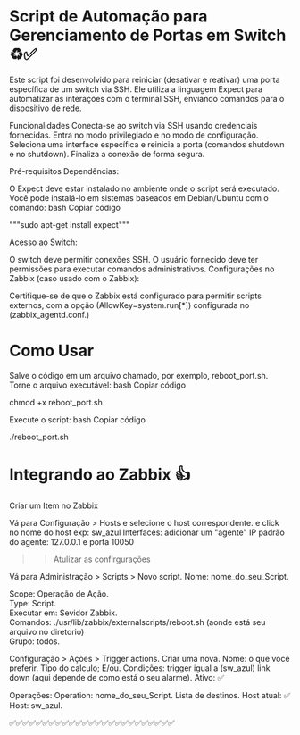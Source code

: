 # Script de Automação para Gerenciamento de Portas em Switch ♻️✅
Este script foi desenvolvido para reiniciar (desativar e reativar) uma porta específica de um switch via SSH. Ele utiliza a linguagem Expect para automatizar as interações com o terminal SSH, enviando comandos para o dispositivo de rede.

Funcionalidades
Conecta-se ao switch via SSH usando credenciais fornecidas.
Entra no modo privilegiado e no modo de configuração.
Seleciona uma interface específica e reinicia a porta (comandos shutdown e no shutdown).
Finaliza a conexão de forma segura.

Pré-requisitos
Dependências:

O Expect deve estar instalado no ambiente onde o script será executado. Você pode instalá-lo em sistemas baseados em Debian/Ubuntu com o comando:
bash
Copiar código

"""sudo apt-get install expect"""

Acesso ao Switch:

O switch deve permitir conexões SSH.
O usuário fornecido deve ter permissões para executar comandos administrativos.
Configurações no Zabbix (caso usado com o Zabbix):

Certifique-se de que o Zabbix está configurado para permitir scripts externos, com a opção (AllowKey=system.run[*]) configurada no (zabbix_agentd.conf.)

# Como Usar
Salve o código em um arquivo chamado, por exemplo, reboot_port.sh.
Torne o arquivo executável:
bash
Copiar código

chmod +x reboot_port.sh

Execute o script: 
bash
Copiar código

./reboot_port.sh

# Integrando ao Zabbix 👍

Criar um Item no Zabbix

Vá para Configuração > Hosts e selecione o host correspondente.
e click no nome do host exp: sw_azul
Interfaces: adicionar um "agente"
IP padrão do agente: 127.0.0.1 e porta 10050
>> Atulizar as confirgurações

Vá para Administração > Scripts > Novo script.
Nome: nome_do_seu_Script.

Scope: Operação de Ação. <br>
Type: Script. <br>
Executar em: Sevidor Zabbix. <br>
Comandos: ./usr/lib/zabbix/externalscripts/reboot.sh (aonde está seu arquivo no diretorio) <br>
Grupo: todos. <br>

Configuração > Ações > Trigger actions.
Criar uma nova.
Nome: o que você preferir.
Tipo do calculo; E/ou.
Condições: trigger igual a (sw_azul) link down (aqui depende de como está o seu alarme).
Ativo: ✅

Operações: 
Operation: nome_do_seu_Script.
Lista de destinos.
Host atual: ✅
Host: sw_azul.

✅✅✅✅✅✅✅✅✅✅✅✅✅✅✅✅✅✅✅✅✅✅✅✅✅
